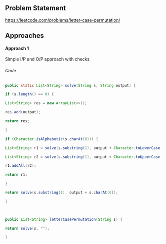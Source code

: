 ## Problem Statement
https://leetcode.com/problems/letter-case-permutation/

## Approaches
#### Approach 1
Simple I/P and O/P approach with checks

###### Code
```java
public static List<String> solve(String s, String output) {

if (s.length() == 0) {

List<String> res = new ArrayList<>();

res.add(output);

return res;

}

if (Character.isAlphabetic(s.charAt(0))) {

List<String> r1 = solve(s.substring(1), output + Character.toLowerCase(s.charAt(0)));

List<String> r2 = solve(s.substring(1), output + Character.toUpperCase(s.charAt(0)));

r1.addAll(r2);

return r1;

}

return solve(s.substring(1), output + s.charAt(0));

}

  

public List<String> letterCasePermutation(String s) {

return solve(s, "");

}
```

